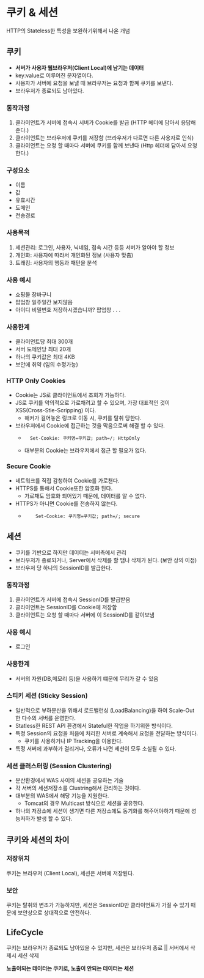 # 쿠키 & 세션

HTTP의 Stateless한 특성을 보완하기위해서 나온 개념

## 쿠키 
- **서버가 사용자 웹브라우저(Client Local)에 남기는 데이터**
- key:value로 이루어진 문자열이다.
- 사용자가 서버에 요청을 보낼 때 브라우저는 요청과 함꼐 쿠키를 보낸다.
- 브라우저가 종료되도 남아있다.

### 동작과정
1. 클라이언트가 서버에 접속시 서버가 Cookie를 발급 (HTTP 헤더에 담아서 응답해준다.)
2. 클라이언트는 브라우저에 쿠키를 저장함 (브라우저가 다르면 다른 사용자로 인식)
3. 클라이언트는 요청 할 때마다 서버에 쿠키를 함께 보낸다 (Http 헤더에 담아서 요청한다.)

### 구성요소
- 이름
- 값
- 유효시간
- 도메인
- 전송경로

### 사용목적
1. 세션관리: 로그인, 사용자, 닉네임, 접속 시간 등등 서버가 알아야 할 정보
2. 개인화: 사용자에 따라서 개인화된 정보 (사용자 맞춤)
3. 트래킹: 사용자의 행동과 패턴을 분석

### 사용 예시
- 쇼핑몰 장바구니
- 팝업창 일주일간 보지않음
- 아이디 비밀번호 저장하시겠습니까? 팝업창
            .
            .
            .

### 사용한계
- 클라이언트당 최대 300개
- 서버 도메인당 최대 20개
- 하나의 쿠키값은 최대 4KB
- 보안에 취약 (임의 수정가능)

### HTTP Only Cookies
- Cookie는 JS로 클라이언트에서 조회가 가능하다.
- JS로 쿠키를 악의적으로 가로채려고 할 수 있으며, 가장 대표적인 것이 XSS(Cross-Stie-Scripping) 이다.
  - 해커가 걸어놓은 링크로 이동 시, 쿠키를 탈취 당한다.
- 브라우저에서 Cookie에 접근하는 것을 막음으로써 해결 할 수 있다.
  - ```text
      Set-Cookie: 쿠키명=쿠키값; path=/; HttpOnly
    ```
  - 대부분의 Cookie는 브라우저에서 접근 할 필요가 없다.

### Secure Cookie
- 네트워크를 직접 감청하여 Cookie를 가로챈다.
- HTTPS를 통해서 Cookie또한 암호화 된다.
  - 가로채도 암호화 되어있기 때문에, 데이터를 알 수 없다.
- HTTPS가 아니면 Cookie를 전송하지 않는다.
  - ```text
        Set-Cookie: 쿠키명=쿠키값; path=/; secure
    ```


## 세션
- 쿠키를 기반으로 하지만 데이터는 서버측에서 관리
- 브라우저가 종료되거나, Server에서 삭제를 할 땜나 삭제가 된다. (보안 상의 이점)
- 브라우저 당 하나의 SessionID를 발급한다.

### 동작과정
1. 클라이언트가 서버에 접속시 SessionID를 발급받음
2. 클라이언트는 SessionID를 Cookie에 저장함
3. 클라이언트는 요청 할 때마다 서버에 이 SessionID를 같이보냄

### 사용 예시
- 로그인

### 사용한계
- 서버의 자원(DB,메모리 등)을 사용하기 떄문에 무리가 갈 수 있음

### 스티키 세션 (Sticky Session)
- 일반적으로 부하분산을 위해서 로드밸런싱 (LoadBalancing)을 하여 Scale-Out 한 다수의 서버를 운영한다.
- Statless한 REST API 환경에서 Stateful한 작업을 하기위한 방식이다.
- 특정 Session의 요청을 처음에 처리한 서버로 계속해서 요청을 전달하는 방식이다.
    - 쿠키를 사용하거나 IP Tracking을 이용한다.
- 특정 서버에 과부하가 걸리거나, 오류가 나면 세션이 모두 소실될 수 있다.

### 세션 클러스터링 (Session Clustering)
- 분산환경에서 WAS 사이의 세션을 공유하는 기술
- 각 서버의 세션저장소를 Clustring해서 관리하는 것이다.
- 대부분의 WAS에서 해당 기능을 지원한다.
    - Tomcat의 경우 Multicast 방식으로 세션을 공유한다.
- 하나의 저장소에 세션이 생기면 다른 저장소에도 동기화를 해주어야하기 때문에 성능저하가 발생 할 수 있다.


## 쿠키와 세션의 차이

### 저장위치
쿠키는 브라우저 (Client Local), 세션은 서버에 저장된다.

### 보안
쿠키는 탈취와 변조가 가능하지만, 세션은 SessionID만 클라이언트가 가질 수 있기 때문에
보안상으로 상대적으로 안전하다.

## LifeCycle
쿠키는 브라우저가 종료되도 남아있을 수 있지만, 세션은 브라우저 종료 || 서버에서 삭제시 세션 삭제

**노출이되는 데이터는 쿠키로, 노출이 안되는 데이터는 세션**
